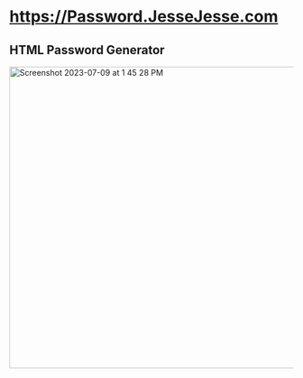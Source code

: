 # https://Password.JesseJesse.com
## HTML Password Generator 
<img width="535" alt="Screenshot 2023-07-09 at 1 45 28 PM" src="https://github.com/sudo-self/Password.JesseJesse.com/assets/119916323/3e97b6f5-2684-4c9b-b16a-00cd34afb85d">

